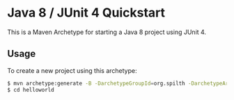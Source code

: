 # Java 8 / JUnit 4 Quickstart

This is a Maven Archetype for starting a Java 8 project using JUnit 4.

## Usage

To create a new project using this archetype:

```bash
$ mvn archetype:generate -B -DarchetypeGroupId=org.spilth -DarchetypeArtifactId=java8-junit4-quickstart -DgroupId=com.example -DartifactId=helloworld -Dversion=1.0.0-SNAPSHOT
$ cd helloworld
```

